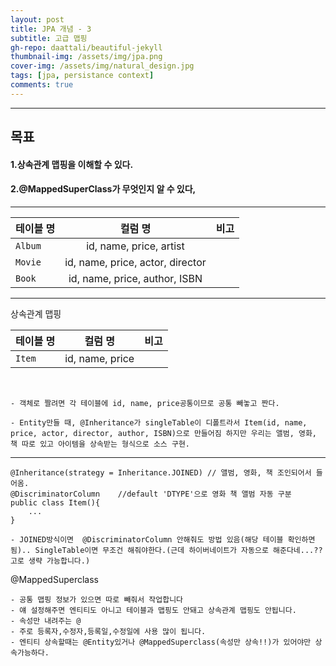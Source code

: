 ```yaml
---
layout: post
title: JPA 개념 - 3
subtitle: 고급 맵핑
gh-repo: daattali/beautiful-jekyll
thumbnail-img: /assets/img/jpa.png
cover-img: /assets/img/natural_design.jpg
tags: [jpa, persistance context]
comments: true
---
```


___
## 목표

#### 1.상속관계 맵핑을 이해할 수 있다.
#### 2.@MappedSuperClass가 무엇인지 알 수 있다,
___

| 테이블 명 | 컬럼 명 | 비고 |
|---|:---:|---:|
| `Album` | id, name, price, artist |  |
| `Movie` | id, name, price, actor, director |  |
| `Book` | id, name, price, author, ISBN |  |

___

상속관계 맵핑


| 테이블 명 | 컬럼 명 | 비고 |
|---|:---:|---:|
| `Item` | id, name, price|  |

<br/>


	- 객체로 짤려면 각 테이블에 id, name, price공통이므로 공통 빼놓고 짠다.

	- Entity만들 때, @Inheritance가 singleTable이 디폴트라서 Item(id, name, price, actor, director, author, ISBN)으로 만들어짐 하지만 우리는 앨범, 영화, 책 따로 있고 아이템을 상속받는 형식으로 소스 구현.
___

```
@Inheritance(strategy = Inheritance.JOINED)	// 앨범, 영화, 책 조인되어서 들어옴.
@DiscriminatorColumn	//default 'DTYPE'으로 영화 책 앨범 자동 구분
public class Item(){
	...
} 
```

	- JOINED방식이면  @DiscriminatorColumn 안해줘도 방법 있음(해당 테이블 확인하면 됨).. SingleTable이면 무조건 해줘야한다.(근데 하이버네이트가 자동으로 해준다네...?? 고로 생략 가능합니다.)

@MappedSuperclass

	- 공통 맵핑 정보가 있으면 따로 빼줘서 작업합니다
	- 얘 설정해주면 엔티티도 아니고 테이블과 맵핑도 안돼고 상속관계 맵핑도 안됩니다.
	- 속성만 내려주는 @
	- 주로 등록자,수정자,등록일,수정일에 사용 많이 됩니다.
	- 엔티티 상속할때는 @Entity있거나 @MappedSuperclass(속성만 상속!!)가 있어야만 상속가능하다.